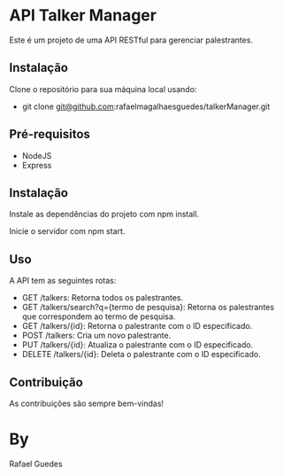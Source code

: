 # API Talker Manager

Este é um projeto de uma API RESTful para gerenciar palestrantes.

## Instalação

Clone o repositório para sua máquina local usando:

- git clone git@github.com:rafaelmagalhaesguedes/talkerManager.git

## Pré-requisitos

- NodeJS
- Express

## Instalação

Instale as dependências do projeto com npm install.

Inicie o servidor com npm start.

## Uso

A API tem as seguintes rotas:

- GET /talkers: Retorna todos os palestrantes.
- GET /talkers/search?q={termo de pesquisa}: Retorna os palestrantes que correspondem ao termo de pesquisa.
- GET /talkers/{id}: Retorna o palestrante com o ID especificado.
- POST /talkers: Cria um novo palestrante.
- PUT /talkers/{id}: Atualiza o palestrante com o ID especificado.
- DELETE /talkers/{id}: Deleta o palestrante com o ID especificado.

## Contribuição

As contribuições são sempre bem-vindas!

# By 

Rafael Guedes
